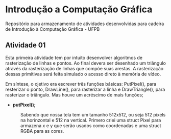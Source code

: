 # Introdução a Computação Gráfica
Repositório para armazenamento de atividades desenvolvidas para cadeira de Introdução à Computação Gráfica - UFPB


<h2>Atividade 01 </h2>
  Esta primeira atividade tem por intuito desenvolver algoritmos de rasterização de linhas e pontos. Ao final devera ser desenhado um triângulo através da rasterização de linhas que compõe suas arestas.
  A rasterização dessas primitivas será feita simulado o acesso direto à memória de vídeo.

Em síntese, o ojetivo era escrever três funções básicas: PutPixel(), para resterizar o ponto, DrawLine(), para rasterizar a linha e DrawTriangle(), para rasterizar o triângulo. Mas houve um acréscimo de mais funções;

<ul>
  <li><b>putPixel();</b></li>
<ul>
 Sabendo que nossa tela tem um tamanho 512x512, ou seja 512 pixels na horinzontal e 512 na vertical.
 Primero criei uma struct Pixel para armazena x e y que serão usados como coordenadas e uma struct RGBA para as cores.

